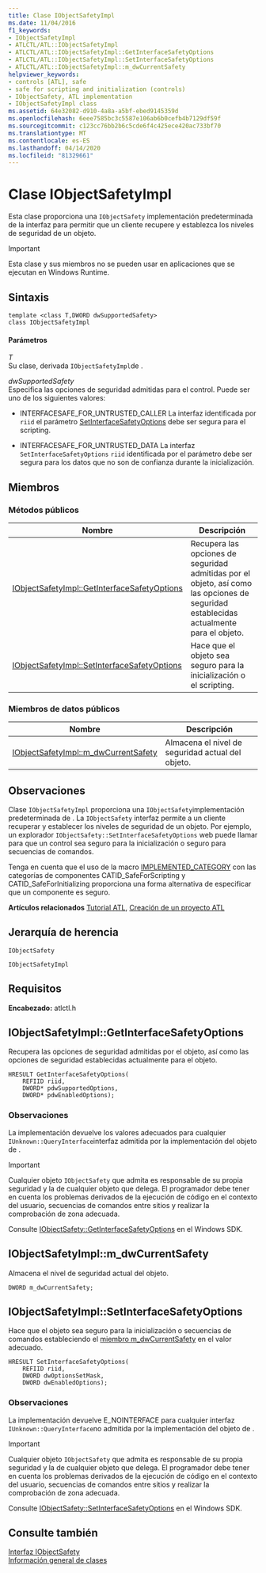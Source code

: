 ```yaml
---
title: Clase IObjectSafetyImpl
ms.date: 11/04/2016
f1_keywords:
- IObjectSafetyImpl
- ATLCTL/ATL::IObjectSafetyImpl
- ATLCTL/ATL::IObjectSafetyImpl::GetInterfaceSafetyOptions
- ATLCTL/ATL::IObjectSafetyImpl::SetInterfaceSafetyOptions
- ATLCTL/ATL::IObjectSafetyImpl::m_dwCurrentSafety
helpviewer_keywords:
- controls [ATL], safe
- safe for scripting and initialization (controls)
- IObjectSafety, ATL implementation
- IObjectSafetyImpl class
ms.assetid: 64e32082-d910-4a8a-a5bf-ebed9145359d
ms.openlocfilehash: 6eee7585bc3c5587e106ab6b0cefb4b7129df59f
ms.sourcegitcommit: c123cc76bb2b6c5cde6f4c425ece420ac733bf70
ms.translationtype: MT
ms.contentlocale: es-ES
ms.lasthandoff: 04/14/2020
ms.locfileid: "81329661"
---
```

# <a name="iobjectsafetyimpl-class"></a>Clase IObjectSafetyImpl

Esta clase proporciona una `IObjectSafety` implementación predeterminada de la interfaz para permitir que un cliente recupere y establezca los niveles de seguridad de un objeto.

> [!IMPORTANT]
> Esta clase y sus miembros no se pueden usar en aplicaciones que se ejecutan en Windows Runtime.

## <a name="syntax"></a>Sintaxis

```
template <class T,DWORD dwSupportedSafety>
class IObjectSafetyImpl
```

#### <a name="parameters"></a>Parámetros

*T*<br/>
Su clase, derivada `IObjectSafetyImpl`de .

*dwSupportedSafety*<br/>
Especifica las opciones de seguridad admitidas para el control. Puede ser uno de los siguientes valores:

- INTERFACESAFE_FOR_UNTRUSTED_CALLER La interfaz identificada por `riid` el parámetro [SetInterfaceSafetyOptions](#setinterfacesafetyoptions) debe ser segura para el scripting.

- INTERFACESAFE_FOR_UNTRUSTED_DATA La interfaz `SetInterfaceSafetyOptions` `riid` identificada por el parámetro debe ser segura para los datos que no son de confianza durante la inicialización.

## <a name="members"></a>Miembros

### <a name="public-methods"></a>Métodos públicos

|Nombre|Descripción|
|----------|-----------------|
|[IObjectSafetyImpl::GetInterfaceSafetyOptions](#getinterfacesafetyoptions)|Recupera las opciones de seguridad admitidas por el objeto, así como las opciones de seguridad establecidas actualmente para el objeto.|
|[IObjectSafetyImpl::SetInterfaceSafetyOptions](#setinterfacesafetyoptions)|Hace que el objeto sea seguro para la inicialización o el scripting.|

### <a name="public-data-members"></a>Miembros de datos públicos

|Nombre|Descripción|
|----------|-----------------|
|[IObjectSafetyImpl::m_dwCurrentSafety](#m_dwcurrentsafety)|Almacena el nivel de seguridad actual del objeto.|

## <a name="remarks"></a>Observaciones

Clase `IObjectSafetyImpl` proporciona una `IObjectSafety`implementación predeterminada de . La `IObjectSafety` interfaz permite a un cliente recuperar y establecer los niveles de seguridad de un objeto. Por ejemplo, un explorador `IObjectSafety::SetInterfaceSafetyOptions` web puede llamar para que un control sea seguro para la inicialización o seguro para secuencias de comandos.

Tenga en cuenta que el uso de la macro [IMPLEMENTED_CATEGORY](category-macros.md#implemented_category) con las categorías de componentes CATID_SafeForScripting y CATID_SafeForInitializing proporciona una forma alternativa de especificar que un componente es seguro.

**Artículos relacionados** [Tutorial ATL](../../atl/active-template-library-atl-tutorial.md), [Creación de un proyecto ATL](../../atl/reference/creating-an-atl-project.md)

## <a name="inheritance-hierarchy"></a>Jerarquía de herencia

`IObjectSafety`

`IObjectSafetyImpl`

## <a name="requirements"></a>Requisitos

**Encabezado:** atlctl.h

## <a name="iobjectsafetyimplgetinterfacesafetyoptions"></a><a name="getinterfacesafetyoptions"></a>IObjectSafetyImpl::GetInterfaceSafetyOptions

Recupera las opciones de seguridad admitidas por el objeto, así como las opciones de seguridad establecidas actualmente para el objeto.

```
HRESULT GetInterfaceSafetyOptions(
    REFIID riid,
    DWORD* pdwSupportedOptions,
    DWORD* pdwEnabledOptions);
```

### <a name="remarks"></a>Observaciones

La implementación devuelve los valores adecuados para cualquier `IUnknown::QueryInterface`interfaz admitida por la implementación del objeto de .

> [!IMPORTANT]
> Cualquier objeto `IObjectSafety` que admita es responsable de su propia seguridad y la de cualquier objeto que delega. El programador debe tener en cuenta los problemas derivados de la ejecución de código en el contexto del usuario, secuencias de comandos entre sitios y realizar la comprobación de zona adecuada.

Consulte [IObjectSafety::GetInterfaceSafetyOptions](/previous-versions/windows/internet-explorer/ie-developer/platform-apis/aa768223\(v=vs.85\)) en el Windows SDK.

## <a name="iobjectsafetyimplm_dwcurrentsafety"></a><a name="m_dwcurrentsafety"></a>IObjectSafetyImpl::m_dwCurrentSafety

Almacena el nivel de seguridad actual del objeto.

```
DWORD m_dwCurrentSafety;
```

## <a name="iobjectsafetyimplsetinterfacesafetyoptions"></a><a name="setinterfacesafetyoptions"></a>IObjectSafetyImpl::SetInterfaceSafetyOptions

Hace que el objeto sea seguro para la inicialización o secuencias de comandos estableciendo el [miembro m_dwCurrentSafety](#m_dwcurrentsafety) en el valor adecuado.

```
HRESULT SetInterfaceSafetyOptions(
    REFIID riid,
    DWORD dwOptionsSetMask,
    DWORD dwEnabledOptions);
```

### <a name="remarks"></a>Observaciones

La implementación devuelve E_NOINTERFACE para cualquier interfaz `IUnknown::QueryInterface`no admitida por la implementación del objeto de .

> [!IMPORTANT]
> Cualquier objeto `IObjectSafety` que admita es responsable de su propia seguridad y la de cualquier objeto que delega. El programador debe tener en cuenta los problemas derivados de la ejecución de código en el contexto del usuario, secuencias de comandos entre sitios y realizar la comprobación de zona adecuada.

Consulte [IObjectSafety::SetInterfaceSafetyOptions](/previous-versions/windows/internet-explorer/ie-developer/platform-apis/aa768225\(v=vs.85\)) en el Windows SDK.

## <a name="see-also"></a>Consulte también

[Interfaz IObjectSafety](/previous-versions/windows/internet-explorer/ie-developer/platform-apis/aa768224\(v=vs.85\))<br/>
[Información general de clases](../../atl/atl-class-overview.md)
